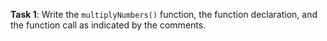**Task 1**: Write the `multiplyNumbers()` function, the function declaration, and the function call as indicated by the comments.
